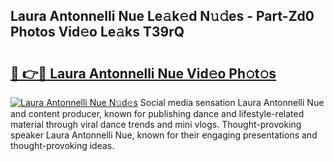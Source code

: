 ## Laura Antonnelli Nue Le𝚊k𝚎d N𝚞𝚍es - Part-Zd0 Photos Vid𝚎o Le𝚊ks T39rQ

# <h2><a href="http://fb5kqk.evod.top/?m=Laura+Antonnelli+Nue">🔗 👉🔴 Laura Antonnelli Nue Vid𝚎o Ph𝚘t𝚘s</a></h2>

[![Laura Antonnelli Nue N𝚞d𝚎s](https://i.imgur.com/8V9OHl7.gif)](http://fb5kqk.evod.top/?m=Laura+Antonnelli+Nue)
Social media sensation Laura Antonnelli Nue and content producer, known for publishing dance and lifestyle-related material through viral dance trends and mini vlogs. Thought-provoking speaker Laura Antonnelli Nue, known for their engaging presentations and thought-provoking ideas. 
